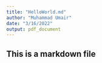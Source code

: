 ```yaml
---
title: "HelloWorld.md"
author: "Muhammad Umair"
date: "3/16/2022"
output: pdf_document
---
```


## This is a markdown file
